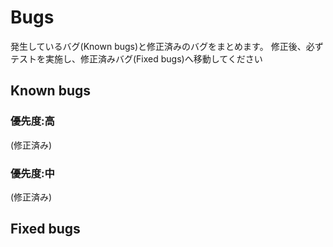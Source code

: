 # Bugs

発生しているバグ(Known bugs)と修正済みのバグをまとめます。
修正後、必ずテストを実施し、修正済みバグ(Fixed bugs)へ移動してください

## Known bugs

### 優先度:高

(修正済み)

### 優先度:中

(修正済み)

## Fixed bugs
